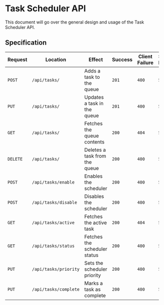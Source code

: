 # Task Scheduler API

This document will go over the general design and usage of the Task Scheduler
API.

## Specification

| Request   | Location              | Effect                         | Success | Client Failure | Server Failure |
|-----------|-----------------------|--------------------------------|---------|----------------|----------------|
| `POST`    | `/api/tasks/`          | Adds a task to the queue       | `201`   | `400`          | `500`          |
| `PUT`     | `/api/tasks/`          | Updates a task in the queue    | `201`   | `400`          | `500`          |
| `GET`     | `/api/tasks/`          | Fetches the queue contents     | `200`   | `404`          | `503`          |
| `DELETE`  | `/api/tasks/`          | Deletes a task from the queue  | `200`   | `400`          | `500`          |
| `POST`    | `/api/tasks/enable`    | Enables the scheduler          | `200`   | `400`          | `500`          |
| `POST`    | `/api/tasks/disable`   | Disables the scheduler         | `200`   | `400`          | `500`          |
| `GET`     | `/api/tasks/active`    | Fetches the active task        | `200`   | `404`          | `503`          |
| `GET`     | `/api/tasks/status`    | Fetches the scheduler status   | `200`   | `400`          | `500`          |
| `PUT`    | `/api/tasks/priority`   | Sets the scheduler priority    | `200`   | `400`          | `500`          |
| `PUT`    | `/api/tasks/complete `  | Marks a task as complete       | `200`   | `400`          | `500`          |
